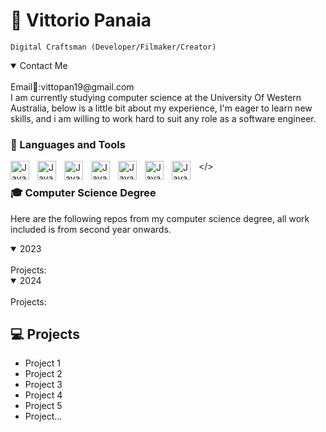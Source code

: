 # 🚀 Vittorio Panaia

`Digital Craftsman (Developer/Filmaker/Creator)`
<details open>
<summary>Contact Me</summary>
<br>
Email📧:vittopan19@gmail.com
</details>
I am currently studying computer science at the University Of Western Australia, below is a little bit about my experience, I'm eager to learn new skills, and i am willing to work hard to suit any role as a software engineer. 

### 🧰 Languages and Tools
<img align="left" alt="Java" width="30px" style="padding-right:10px;" src="https://cdn.jsdelivr.net/gh/devicons/devicon/icons/java/java-original.svg"/>
<img align="left" alt="Java" width="30px" style="padding-right:10px;" src="https://cdn.jsdelivr.net/gh/devicons/devicon/icons/python/python-original.svg"/>
<img align="left" alt="Java" width="30px" style="padding-right:10px;" src="https://cdn.jsdelivr.net/gh/devicons/devicon/icons/sqlite/sqlite-original.svg"/>
<img align="left" alt="Java" width="30px" style="padding-right:10px;" src="https://cdn.jsdelivr.net/gh/devicons/devicon/icons/html5/html5-original.svg"/>
<img align="left" alt="Java" width="30px" style="padding-right:10px;" src="https://cdn.jsdelivr.net/gh/devicons/devicon/icons/css3/css3-original.svg"/>
<img align="left" alt="Java" width="30px" style="padding-right:10px;" src="https://cdn.jsdelivr.net/gh/devicons/devicon/icons/javascript/javascript-original.svg"/>
<img align="left" alt="Java" width="30px" style="padding-right:10px;" src="https://cdn.jsdelivr.net/gh/devicons/devicon/icons/c/c-original.svg"/></>

</>
### 🎓 Computer Science Degree
Here are the following repos from my computer science degree, all work included is from second year onwards.
<details open>
<summary>2023</summary>
<br>
Projects:
</details>
<details open>
<summary>2024</summary>
<br>
Projects:
</details>

## 💻 Projects
- Project 1
- Project 2
- Project 3
- Project 4
- Project 5
- Project...


